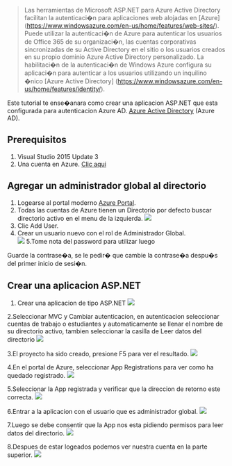 > Las herramientas de Microsoft ASP.NET para Azure Active Directory facilitan la autenticaci�n para aplicaciones web alojadas en [Azure] (https://www.windowsazure.com/en-us/home/features/web-sites/). Puede utilizar la autenticaci�n de Azure para autenticar los usuarios de Office 365 de su organizaci�n, las cuentas corporativas sincronizadas de su Active Directory en el sitio o los usuarios creados en su propio dominio Azure Active Directory personalizado. La habilitaci�n de la autenticaci�n de Windows Azure configura su aplicaci�n para autenticar a los usuarios utilizando un inquilino �nico [Azure Active Directory] (https://www.windowsazure.com/en-us/home/features/identity/).
> 

Este tutorial te ense�anara como crear una aplicacion ASP.NET que esta configurada para autenticacion Azure AD. [Azure Active Directory](https://msdn.microsoft.com/en-us/library/azure/mt168838.aspx) (Azure AD).

## Prerequisitos

1. Visual Studio 2015 Update 3
2. Una cuenta en Azure. [Clic aqui](https://azure.microsoft.com/en-us/pricing/free-trial/) 

## Agregar un administrador global al directorio

1. Logearse al portal moderno [Azure  Portal](https://portal.azure.com/).
2. Todas las cuentas de Azure tienen un Directorio por defecto buscar directorio activo en el menu de la izquierda.
![](https://github.com/levalencia/CloudPartnerLabs/AzureADAuthentication/images/EntrarAAzureActiveDirectory.png)
3. Clic Add User.  
4. Crear un usuario nuevo con el rol de Administrador Global.  
![](https://github.com/levalencia/CloudPartnerLabs/AzureADAuthentication/images/CrearUsuario.png)
5.Tome nota del password para utilizar luego
  
   
Guarde la contrase�a, se le pedir� que cambie la contrase�a despu�s del primer inicio de sesi�n.

## Crear una aplicacion ASP.NET

1. Crear una aplicacion de tipo ASP.NET
![](https://github.com/levalencia/CloudPartnerLabs/AzureADAuthentication/images/1.png)

2.Seleccionar MVC y Cambiar autenticacion, en autenticacion seleccionar cuentas de trabajo o estudiantes y automaticamente se llenar el nombre de su directorio activo, tambien seleccionar la casilla de Leer datos del directorio
![](https://github.com/levalencia/CloudPartnerLabs/AzureADAuthentication/images/2.png)

3.El proyecto ha sido creado, presione F5 para ver el resultado.
![](https://github.com/levalencia/CloudPartnerLabs/AzureADAuthentication/images/3.png)

4.En el portal de Azure, seleccionar App Registrations para ver como ha quedado registrado.
![](https://github.com/levalencia/CloudPartnerLabs/AzureADAuthentication/images/4.png)

5.Seleccionar la App registrada y verificar que la direccion de retorno este correcta.
![](https://github.com/levalencia/CloudPartnerLabs/AzureADAuthentication/images/5.png)

6.Entrar a la aplicacion con el usuario que es administrador global.
![](https://github.com/levalencia/CloudPartnerLabs/AzureADAuthentication/images/6.png)

7.Luego se debe consentir que la App nos esta pidiendo permisos para leer datos del directorio.
![](https://github.com/levalencia/CloudPartnerLabs/AzureADAuthentication/images/7.png)

8.Despues de estar logeados podemos ver nuestra cuenta en la parte superior.
![](https://github.com/levalencia/CloudPartnerLabs/AzureADAuthentication/images/8.png)